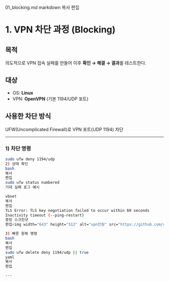 01_blocking.md
markdown
복사
편집
# 1. VPN 차단 과정 (Blocking)

## 목적
의도적으로 VPN 접속 실패를 만들어 이후 **확인 → 해결 → 결과**를 테스트한다.

## 대상
- OS: **Linux**
- VPN: **OpenVPN** (기본 1194/UDP 포트)

## 사용한 차단 방식
UFW(Uncomplicated Firewall)로 VPN 포트(UDP 1194) 차단

---

### 1) 차단 명령
```bash
sudo ufw deny 1194/udp
2) 상태 확인
bash
복사
편집
sudo ufw status numbered
기대 실패 로그 예시

vbnet
복사
편집
TLS Error: TLS key negotiation failed to occur within 60 seconds
Inactivity timeout (--ping-restart)
증빙 스크린샷
편집<img width="643" height="512" alt="vpn안됨" src="https://github.com/user-attachments/assets/dc23983b-9667-44e9-9e1e-8ab8a7328210" />

3) 빠른 원복 명령
bash
복사
편집
sudo ufw delete deny 1194/udp || true
yaml
복사
편집

---
